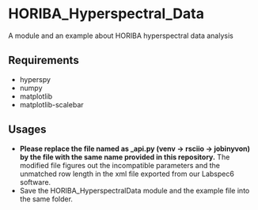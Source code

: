 # HORIBA_Hyperspectral_Data
A module and an example about HORIBA hyperspectral data analysis

## Requirements
- hyperspy
- numpy
- matplotlib
- matplotlib-scalebar

## Usages
- **Please replace the file named as _api.py (venv -> rsciio -> jobinyvon) by the file with the same name provided in this repository.** The modified file figures out the incompatible parameters and the unmatched row length in the xml file exported from our Labspec6 software.
- Save the HORIBA_HyperspectralData module and the example file into the same folder.
